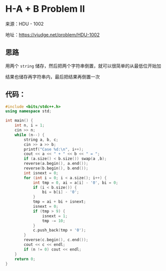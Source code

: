 # H-A + B Problem II

来源：HDU - 1002

地址：https://vjudge.net/problem/HDU-1002

## 思路

用两个 `string` 储存，然后把两个字符串倒置，就可以很简单的从最低位开始加

结果也储存再字符串内，最后把结果再倒置一次

## 代码：

```cpp
#include <bits/stdc++.h>
using namespace std;

int main() {
    int n, i = 1;
    cin >> n;
    while (n--) {
        string a, b, c;
        cin >> a >> b;
        printf("Case %d:\n", i++);
        cout << a << " + " << b << " = ";
        if (a.size() < b.size()) swap(a ,b);
        reverse(a.begin(), a.end());
        reverse(b.begin(), b.end());
        int isnext = 0;
        for (int i = 0; i < a.size(); i++) {
            int tmp = 0, ai = a[i] - '0', bi = 0;
            if (i < b.size()) {
                bi = b[i] - '0';
            }
            tmp = ai + bi + isnext;
            isnext = 0;
            if (tmp > 9) {
                isnext = 1;
                tmp -= 10;
            }
            c.push_back(tmp + '0');
        }
        reverse(c.begin(), c.end());
        cout << c << endl;
        if (n != 0) cout << endl;
    }
    return 0;
}
```